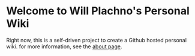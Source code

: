 # Welcome to Will Plachno's Personal Wiki

Right now, this is a self-driven project to create a Github hosted personal wiki. for more information, see the [about page](about.md).
